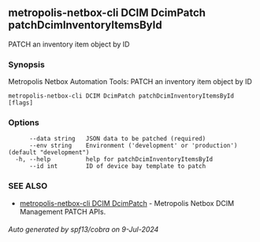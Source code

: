 ## metropolis-netbox-cli DCIM DcimPatch patchDcimInventoryItemsById

PATCH an inventory item object by ID

### Synopsis


Metropolis Netbox Automation Tools:
  PATCH an inventory item object by ID

```
metropolis-netbox-cli DCIM DcimPatch patchDcimInventoryItemsById [flags]
```

### Options

```
      --data string   JSON data to be patched (required)
      --env string    Environment ('development' or 'production') (default "development")
  -h, --help          help for patchDcimInventoryItemsById
      --id int        ID of device bay template to patch
```

### SEE ALSO

* [metropolis-netbox-cli DCIM DcimPatch]()	 - Metropolis Netbox DCIM Management PATCH APIs.

###### Auto generated by spf13/cobra on 9-Jul-2024
